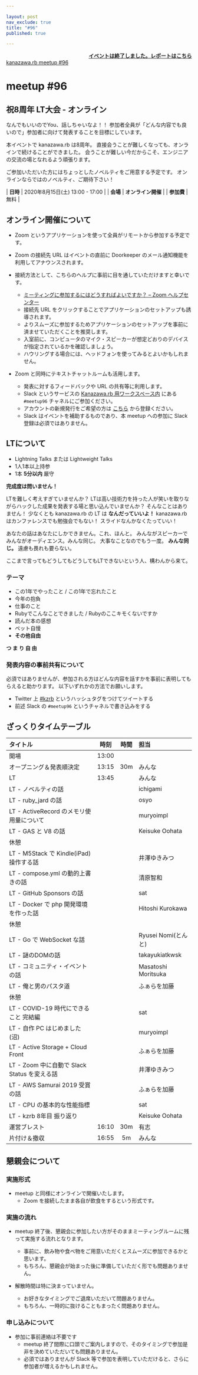 ```yaml
---

layout: post
nav_exclude: true
title: "#96"
published: true

---
```


<div style="text-align: right;"><a href="./report"><strong>イベントは終了しました。レポートはこちら</strong></a></div>

<div class="doorkeeper-widget">
<a class="doorkeeper-registration-widget" href="https://kzrb.doorkeeper.jp/events/110088">kanazawa.rb meetup #96</a><script src="https://widgets.doorkeeper.jp/w/widget.js"></script>
</div>

# meetup #96

## 祝8周年 LT大会 - オンライン

なんでもいいのでYou、話しちゃいなよ！！
参加者全員が「どんな内容でも良いので」参加者に向けて発表することを目標にしています。

本イベントで kanazawa.rb は8周年。
直接会うことが難しくなっても、オンラインで続けることができました。
会うことが難しい今だからこそ、エンジニアの交流の場となれるよう頑張ります。


ご参加いただいた方にはちょっとしたノベルティをご用意する予定です。
オンラインならではのノベルティ、ご期待下さい！

| **日時**   | 2020年8月15日(土) 13:00 - 17:00 |
| **会場**   | **オンライン開催** |
| **参加費** | 無料 |


## オンライン開催について

* Zoom というアプリケーションを使って全員がリモートから参加する予定です。
* Zoom の接続先 URL はイベントの直前に Doorkeeper のメール通知機能を利用してアナウンスされます。
* 接続方法として、こちらのヘルプに事前に目を通していただけますと幸いです。
    * [ミーティングに参加するにはどうすればよいですか？ – Zoom ヘルプセンター](https://support.zoom.us/hc/ja/articles/201362193-%E3%83%9F%E3%83%BC%E3%83%86%E3%82%A3%E3%83%B3%E3%82%B0%E3%81%AB%E5%8F%82%E5%8A%A0%E3%81%99%E3%82%8B%E3%81%AB%E3%81%AF%E3%81%A9%E3%81%86%E3%81%99%E3%82%8C%E3%81%B0%E3%82%88%E3%81%84%E3%81%A7%E3%81%99%E3%81%8B-)
    * 接続先 URL をクリックすることでアプリケーションのセットアップも誘導されます。
    * よりスムーズに参加するためアプリケーションのセットアップを事前に済ませていただくことを推奨します。
    * 入室前に、コンピュータのマイク・スピーカーが想定どおりのデバイスが指定されているかを確認しましょう。
    * ハウリングする場合には、ヘッドフォンを使ってみるとよいかもしれません。

* Zoom と同時にテキストチャットルームも活用します。
    * 発表に対するフィードバックや URL の共有等に利用します。
    * Slack というサービスの [Kanazawa.rb 用ワークスペース内](https://kzrb.slack.com/) にある `#meetup96` チャネルにご参加ください。
    * アカウントの新規発行をご希望の方は [こちら](https://kzrb-slackin.herokuapp.com/) から登録ください。
    * Slack はイベントを補助するものであり、本 meetup への参加に Slack 登録は必須ではありません。


## LTについて

* Lightning Talks または Lightweight Talks
* 1人1本以上持参
* 1本 **5分以内** 厳守

**完成度は問いません！**

LTを難しく考えすぎていませんか？
LTは高い技術力を持った人が笑いを取りながらハックした成果を発表する場と思い込んでいませんか？
そんなことはありません！
少なくとも kanazawa.rb の LT は **なんだっていいよ！**
kanazawa.rb はカンファレンスでも勉強会でもない！
スライドなんかなくたっていい！

あなたの話はあなたにしかできません。これ、ほんと。
みんながスピーカーでみんながオーディエンス。みんな同じ。
大事なことなのでもう一度。
**みんな同じ。** 遠慮も畏れも要らない。

ここまで言ってもどうしてもどうしてもLTできないという人、構わんから来て。

### テーマ

* この1年でやったこと / この1年で忘れたこと
* 今年の抱負
* 仕事のこと
* Rubyでこんなことできました / Rubyのここキモくないですか
* 読んだ本の感想
* ペット自慢
* **その他自由**

**つ ま り 自 由**

### 発表内容の事前共有について

必須ではありませんが、参加される方はどんな内容を話すかを事前に表明してもらえると助かります。
以下いずれかの方法でお願いします。

* Twitter 上 [#kzrb](http://twitter.com/search?q=%23kzrb) というハッシュタグをつけてツイートする
* 前述 Slack の `#meetup96` というチャネルで書き込みをする


## ざっくりタイムテーブル

| タイトル                          | 時刻  | 時間 | 担当                                                    |
|:----------------------------------|:-----:|:----:|:--------------------------------------------------------|
| 開場                              | 13:00 |      |                                                         |
| オープニング＆発表順決定          | 13:15 | 30m  | みんな                                                  |
| LT                                | 13:45 |      | みんな                                                  |
| LT - ノベルティの話               |       |      |  ichigami                                               |
| LT - ruby_jard の話               |       |      |  osyo                                                   |
| LT - ActiveRecord のメモリ使用量について  | |    |  muryoimpl                                              |
| LT - GAS と V8 の話               |       |      |  Keisuke Oohata                                         |
| 休憩                              |       |      |                                                         |
| LT - M5Stack で Kindle(iPad) 操作する話 | |      |  井澤ゆきみつ                                           |
| LT - compose.yml の動的上書きの話 |       |      |  清原智和                                               |
| LT - GitHub Sponsors の話         |       |      |  sat                                                    |
| LT - Docker で php 開発環境を作った話 |   |      |  Hitoshi Kurokawa                                       |
| 休憩                              |       |      |                                                         |
| LT - Go で WebSocket な話         |       |      |  Ryusei Nomi(とんと)                                    |
| LT - 謎のDOMの話                  |       |      |  takayukiatkwsk                                         |
| LT - コミュニティ・イベントの話   |       |      |  Masatoshi Moritsuka                                    |
| LT - 俺と男のパスタ道             |       |      |  ふぁらを加藤                                           |
| 休憩                              |       |      |                                                         |
| LT - COVID-19 時代にできること 完結編 |   |      |  sat                                                    |
| LT - 自作 PC はじめました(沼)     |       |      |  muryoimpl                                              |
| LT - Active Storage + Cloud Front |       |      |  ふぁらを加藤                                           |
| LT - Zoom 中に自動で Slack Status を変える話 | | |  井澤ゆきみつ                                           |
| LT - AWS Samurai 2019 受賞の話    |       |      |  ふぁらを加藤                                           |
| LT - CPU の基本的な性能指標       |       |      |  sat                                                    |
| LT - kzrb 8年目 振り返り          |       |      |  Keisuke Oohata                                         |
| 運営ブレスト                      | 16:10 | 30m  | 有志                                                    |
| 片付け＆撤収                      | 16:55 | 5m   | みんな                                                  |


## 懇親会について

### 実施形式

* meetup と同様にオンラインで開催いたします。
  + Zoom を接続したまま各自が飲食をするという形式です。

### 実施の流れ

* meetup 終了後、懇親会に参加したい方がそのままミーティングルームに残って実施する流れとなります。
  + 事前に、飲み物や食べ物をご用意いただくとスムーズに参加できるかと思います。
  + もちろん、懇親会が始まった後に準備していただく形でも問題ありません。

* 解散時間は特に決まっていません。
  + お好きなタイミングでご退席いただいて問題ありません。
  + もちろん、一時的に抜けることもまったく問題ありません。

### 申し込みについて
* 参加に事前連絡は不要です
  + meetup 終了間際に口頭でご案内しますので、そのタイミングで参加是非を決めていただいても問題ありません。
  + 必須ではありませんが Slack 等で参加を表明していただけると、さらに参加者が増えるかもしれません。

